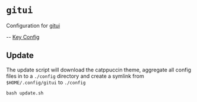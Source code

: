 # `gitui`

Configuration for [gitui](https://github.com/extrawurst/gitui)

-- [Key Config](https://github.com/extrawurst/gitui/blob/master/KEY_CONFIG.md)  

## Update

The update script will download the catppuccin theme, aggregate all config files in to a `./config` directory and create a symlink from `$HOME/.config/gitui` to `./config`
``` 
bash update.sh
```

